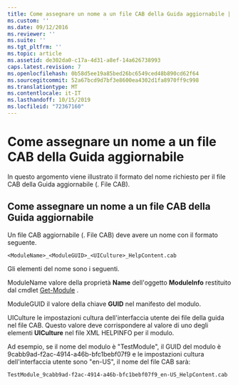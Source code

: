 ```yaml
---
title: Come assegnare un nome a un file CAB della Guida aggiornabile | Microsoft Docs
ms.custom: ''
ms.date: 09/12/2016
ms.reviewer: ''
ms.suite: ''
ms.tgt_pltfrm: ''
ms.topic: article
ms.assetid: de302da0-c17a-4d31-a8ef-14a626738993
caps.latest.revision: 7
ms.openlocfilehash: 0b58d5ee19a85bed26bc6549ced48b890cd62f64
ms.sourcegitcommit: 52a67bcd9d7bf3e8600ea4302d1fa8970ff9c998
ms.translationtype: MT
ms.contentlocale: it-IT
ms.lasthandoff: 10/15/2019
ms.locfileid: "72367160"
---
```

# <a name="how-to-name-an-updatable-help-cab-file"></a>Come assegnare un nome a un file CAB della Guida aggiornabile

In questo argomento viene illustrato il formato del nome richiesto per il file CAB della Guida aggiornabile (. File CAB).

## <a name="how-to-name-an-updatable-help-cab-file"></a>Come assegnare un nome a un file CAB della Guida aggiornabile

Un file CAB aggiornabile (. File CAB) deve avere un nome con il formato seguente.

`<ModuleName>_<ModuleGUID>_<UICulture>_HelpContent.cab`

Gli elementi del nome sono i seguenti.

ModuleName valore della proprietà **Name** dell'oggetto **ModuleInfo** restituito dal cmdlet [Get-Module](/powershell/module/Microsoft.PowerShell.Core/Get-Module) .

ModuleGUID il valore della chiave **GUID** nel manifesto del modulo.

UICulture le impostazioni cultura dell'interfaccia utente dei file della guida nel file CAB. Questo valore deve corrispondere al valore di uno degli elementi **UICulture** nel file XML HELPINFO per il modulo.

Ad esempio, se il nome del modulo è "TestModule", il GUID del modulo è 9cabb9ad-f2ac-4914-a46b-bfc1bebf07f9 e le impostazioni cultura dell'interfaccia utente sono "en-US", il nome del file CAB sarà:

`TestModule_9cabb9ad-f2ac-4914-a46b-bfc1bebf07f9_en-US_HelpContent.cab`